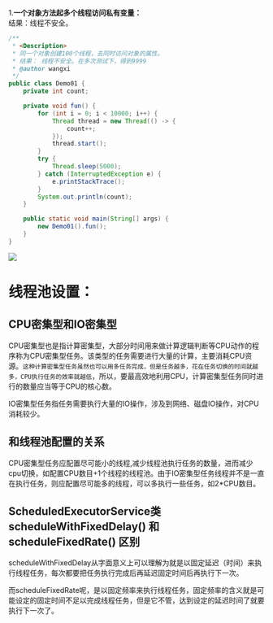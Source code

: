 1.**一个对象方法起多个线程访问私有变量：**  
结果：线程不安全。
```java
/**
 * <Description>
 * 同一个对象创建100个线程，去同时访问对象的属性。
 * 结果： 线程不安全。在多次测试下，得到9999
 * @author wangxi
 */
public class Demo01 {
    private int count;

    private void fun() {
        for (int i = 0; i < 10000; i++) {
            Thread thread = new Thread(() -> {
                count++;
            });
            thread.start();
        }
        try {
            Thread.sleep(5000);
        } catch (InterruptedException e) {
            e.printStackTrace();
        }
        System.out.println(count);
    }

    public static void main(String[] args) {
        new Demo01().fun();
    }
}
```
<img src="../imgs/unsafe_demo01.png"/>

# 线程池设置：
## CPU密集型和IO密集型
CPU密集型也是指计算密集型，大部分时间用来做计算逻辑判断等CPU动作的程序称为CPU密集型任务。该类型的任务需要进行大量的计算，主要消耗CPU资源。```这种计算密集型任务虽然也可以用多任务完成，但是任务越多，花在任务切换的时间就越多，CPU执行任务的效率就越低```，所以，要最高效地利用CPU，计算密集型任务同时进行的数量应当等于CPU的核心数。

IO密集型任务指任务需要执行大量的IO操作，涉及到网络、磁盘IO操作，对CPU消耗较少。

## 和线程池配置的关系
CPU密集型任务应配置尽可能小的线程,减少线程池执行任务的数量，进而减少cpu切换，如配置CPU数目+1个线程的线程池。由于IO密集型任务线程并不是一直在执行任务，则应配置尽可能多的线程，可以多执行一些任务，如2*CPU数目。

## ScheduledExecutorService类 scheduleWithFixedDelay() 和 scheduleFixedRate() 区别
scheduleWithFixedDelay从字面意义上可以理解为就是以固定延迟（时间）来执行线程任务，每次都要把任务执行完成后再延迟固定时间后再执行下一次。

而scheduleFixedRate呢，是以固定频率来执行线程任务，固定频率的含义就是可能设定的固定时间不足以完成线程任务，但是它不管，达到设定的延迟时间了就要执行下一次了。


